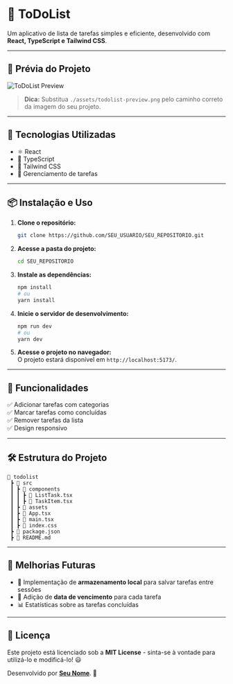 # 📝 ToDoList

Um aplicativo de lista de tarefas simples e eficiente, desenvolvido com **React, TypeScript e Tailwind CSS**.

---

## 📸 Prévia do Projeto

![ToDoList Preview](./assets/todolist-preview.png)

> **Dica:** Substitua `./assets/todolist-preview.png` pelo caminho correto da imagem do seu projeto.

---

## 🚀 Tecnologias Utilizadas

- ⚛️ React
- 📜 TypeScript
- 🎨 Tailwind CSS
- 📝 Gerenciamento de tarefas

---

## 📦 Instalação e Uso

1. **Clone o repositório:**
   ```sh
   git clone https://github.com/SEU_USUARIO/SEU_REPOSITORIO.git
   ```

2. **Acesse a pasta do projeto:**
   ```sh
   cd SEU_REPOSITORIO
   ```

3. **Instale as dependências:**
   ```sh
   npm install
   # ou
   yarn install
   ```

4. **Inicie o servidor de desenvolvimento:**
   ```sh
   npm run dev
   # ou
   yarn dev
   ```

5. **Acesse o projeto no navegador:**  
   O projeto estará disponível em `http://localhost:5173/`.

---

## 🎯 Funcionalidades

✅ Adicionar tarefas com categorias  
✅ Marcar tarefas como concluídas  
✅ Remover tarefas da lista  
✅ Design responsivo  

---

## 🛠 Estrutura do Projeto
```
📂 todolist
 ┣ 📂 src
 ┃ ┣ 📂 components
 ┃ ┃ ┣ 📜 ListTask.tsx
 ┃ ┃ ┣ 📜 TaskItem.tsx
 ┃ ┣ 📂 assets
 ┃ ┣ 📜 App.tsx
 ┃ ┣ 📜 main.tsx
 ┃ ┣ 📜 index.css
 ┣ 📜 package.json
 ┣ 📜 README.md
```

---

## 📌 Melhorias Futuras
- 🔄 Implementação de **armazenamento local** para salvar tarefas entre sessões
- 📅 Adição de **data de vencimento** para cada tarefa
- 📊 Estatísticas sobre as tarefas concluídas

---

## 📝 Licença

Este projeto está licenciado sob a **MIT License** - sinta-se à vontade para utilizá-lo e modificá-lo! 😃

Desenvolvido por **[Seu Nome](https://github.com/SEU_USUARIO)**. 🚀


